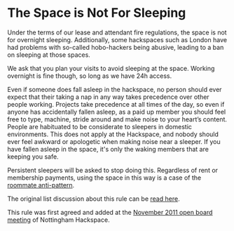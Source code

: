 # The Space is Not For Sleeping

Under the terms of our lease and attendant fire regulations, the space is not for overnight sleeping. Additionally, some hackspaces such as London have had problems with so-called hobo-hackers being abusive, leading to a ban on sleeping at those spaces.

We ask that you plan your visits to avoid sleeping at the space. Working overnight is fine though, so long as we have 24h access.

Even if someone does fall asleep in the hackspace, no person should ever expect that their taking a nap in any way takes precedence over other people working. Projects take precedence at all times of the day, so even if anyone has accidentally fallen asleep, as a paid up member you should feel free to type, machine, stride around and make noise to your heart’s content. People are habituated to be considerate to sleepers in domestic environments. This does not apply at the Hackspace, and nobody should ever feel awkward or apologetic when making noise near a sleeper. If you have fallen asleep in the space, it's only the waking members that are keeping you safe.

Persistent sleepers will be asked to stop doing this. Regardless of rent or membership payments, using the space in this way is a case of the [roommate anti-pattern](https://wiki.hackerspaces.org/The_Roommate_Anti-Pattern).

The original list discussion about this rule can be [read here](https://groups.google.com/forum/#!topic/nottinghack/H22qUNZidYA).

This rule was first agreed and added at the [November 2011 open board meeting](https://wiki.nottinghack.org.uk/wiki/2011-11-09_Minutes#5._New_Rule:_Sleeping) of Nottingham Hackspace.